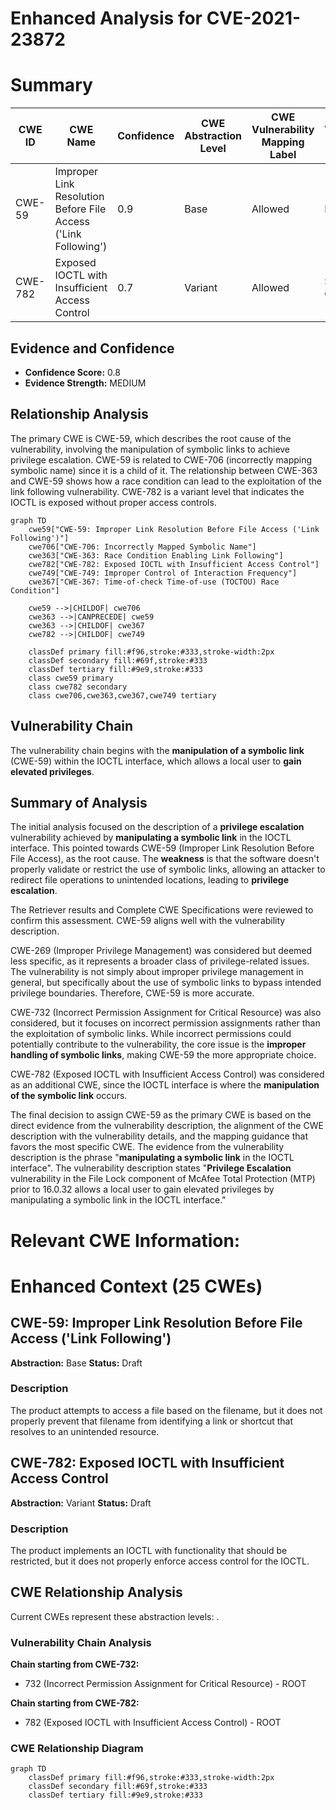 # Enhanced Analysis for CVE-2021-23872

# Summary
| CWE ID | CWE Name | Confidence | CWE Abstraction Level | CWE Vulnerability Mapping Label | CWE-Vulnerability Mapping Notes |
|---|---|---|---|---|---|
| CWE-59 | Improper Link Resolution Before File Access ('Link Following') | 0.9 | Base | Allowed | Primary CWE |
| CWE-782 | Exposed IOCTL with Insufficient Access Control | 0.7 | Variant | Allowed | Secondary Candidate |

## Evidence and Confidence

*   **Confidence Score:** 0.8
*   **Evidence Strength:** MEDIUM

## Relationship Analysis
The primary CWE is CWE-59, which describes the root cause of the vulnerability, involving the manipulation of symbolic links to achieve privilege escalation. CWE-59 is related to CWE-706 (incorrectly mapping symbolic name) since it is a child of it. The relationship between CWE-363 and CWE-59 shows how a race condition can lead to the exploitation of the link following vulnerability. CWE-782 is a variant level that indicates the IOCTL is exposed without proper access controls.

```mermaid
graph TD
    cwe59["CWE-59: Improper Link Resolution Before File Access ('Link Following')"]
    cwe706["CWE-706: Incorrectly Mapped Symbolic Name"]
    cwe363["CWE-363: Race Condition Enabling Link Following"]
    cwe782["CWE-782: Exposed IOCTL with Insufficient Access Control"]
    cwe749["CWE-749: Improper Control of Interaction Frequency"]
    cwe367["CWE-367: Time-of-check Time-of-use (TOCTOU) Race Condition"]

    cwe59 -->|CHILDOF| cwe706
    cwe363 -->|CANPRECEDE| cwe59
    cwe363 -->|CHILDOF| cwe367
    cwe782 -->|CHILDOF| cwe749
    
    classDef primary fill:#f96,stroke:#333,stroke-width:2px
    classDef secondary fill:#69f,stroke:#333
    classDef tertiary fill:#9e9,stroke:#333
    class cwe59 primary
    class cwe782 secondary
    class cwe706,cwe363,cwe367,cwe749 tertiary
```

## Vulnerability Chain
The vulnerability chain begins with the **manipulation of a symbolic link** (CWE-59) within the IOCTL interface, which allows a local user to **gain elevated privileges**.

## Summary of Analysis
The initial analysis focused on the description of a **privilege escalation** vulnerability achieved by **manipulating a symbolic link** in the IOCTL interface. This pointed towards CWE-59 (Improper Link Resolution Before File Access), as the root cause. The **weakness** is that the software doesn't properly validate or restrict the use of symbolic links, allowing an attacker to redirect file operations to unintended locations, leading to **privilege escalation**.

The Retriever results and Complete CWE Specifications were reviewed to confirm this assessment. CWE-59 aligns well with the vulnerability description.

CWE-269 (Improper Privilege Management) was considered but deemed less specific, as it represents a broader class of privilege-related issues. The vulnerability is not simply about improper privilege management in general, but specifically about the use of symbolic links to bypass intended privilege boundaries. Therefore, CWE-59 is more accurate.

CWE-732 (Incorrect Permission Assignment for Critical Resource) was also considered, but it focuses on incorrect permission assignments rather than the exploitation of symbolic links. While incorrect permissions could potentially contribute to the vulnerability, the core issue is the **improper handling of symbolic links**, making CWE-59 the more appropriate choice.

CWE-782 (Exposed IOCTL with Insufficient Access Control) was considered as an additional CWE, since the IOCTL interface is where the **manipulation of the symbolic link** occurs.

The final decision to assign CWE-59 as the primary CWE is based on the direct evidence from the vulnerability description, the alignment of the CWE description with the vulnerability details, and the mapping guidance that favors the most specific CWE. The evidence from the vulnerability description is the phrase "**manipulating a symbolic link** in the IOCTL interface".
The vulnerability description states "**Privilege Escalation** vulnerability in the File Lock component of McAfee Total Protection (MTP) prior to 16.0.32 allows a local user to gain elevated privileges by manipulating a symbolic link in the IOCTL interface."

# Relevant CWE Information:

# Enhanced Context (25 CWEs)

## CWE-59: Improper Link Resolution Before File Access ('Link Following')
**Abstraction:** Base
**Status:** Draft

### Description
The product attempts to access a file based on the filename, but it does not properly prevent that filename from identifying a link or shortcut that resolves to an unintended resource.

## CWE-782: Exposed IOCTL with Insufficient Access Control
**Abstraction:** Variant
**Status:** Draft

### Description
The product implements an IOCTL with functionality that should be restricted, but it does not properly enforce access control for the IOCTL.


## CWE Relationship Analysis

Current CWEs represent these abstraction levels: .


### Vulnerability Chain Analysis

**Chain starting from CWE-732:**
- 732 (Incorrect Permission Assignment for Critical Resource) - ROOT


**Chain starting from CWE-782:**
- 782 (Exposed IOCTL with Insufficient Access Control) - ROOT



### CWE Relationship Diagram

```mermaid
graph TD
    classDef primary fill:#f96,stroke:#333,stroke-width:2px
    classDef secondary fill:#69f,stroke:#333
    classDef tertiary fill:#9e9,stroke:#333
```